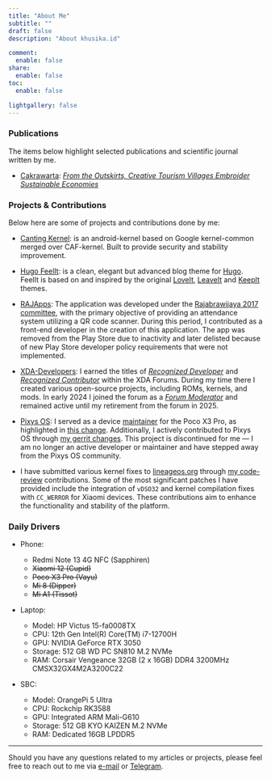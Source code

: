 ```yaml
---
title: "About Me"
subtitle: ""
draft: false
description: "About khusika.id"

comment:
  enable: false
share:
  enable: false
toc:
  enable: false

lightgallery: false
---
```

### Publications

The items below highlight selected publications and scientific journal written by me.

* [Cakrawarta](https://www.cakrawarta.com/): [_From the Outskirts, Creative Tourism Villages Embroider Sustainable Economies_](https://www.cakrawarta.com/dari-pinggiran-desa-wisata-kreatif-menyulam-ekonomi-berkelanjutan.html)

### Projects & Contributions

Below here are some of projects and contributions done by me:

* [Canting Kernel](/canting): is an android-kernel based on Google kernel-common merged over CAF-kernel. Built to provide security and stability improvement.

* [Hugo FeelIt](https://github.com/khusika/FeelIt): is a clean, elegant but advanced blog theme for [Hugo](https://gohugo.io/). FeelIt is based on and inspired by the original [LoveIt](https://github.com/dillonzq/LoveIt), [LeaveIt](https://github.com/liuzc/LeaveIt) and [KeepIt](https://github.com/Fastbyte01/KeepIt) themes.

* [RAJApps](https://play.google.com/store/apps/details?id=com.pit.qrcodesrajabrawijaya): The application was developed under the [Rajabrawijaya 2017 committee](https://rajabrawijaya.ub.ac.id/), with the primary objective of providing an attendance system utilizing a QR code scanner. During this period, I contributed as a front-end developer in the creation of this application. The app was removed from the Play Store due to inactivity and later delisted because of new Play Store developer policy requirements that were not implemented.

* [XDA-Developers](https://xdaforums.com/m/khusika.5123347/): I earned the titles of [_Recognized Developer_](https://xdaforums.com/t/recognized-developer-code-of-conduct-minimum-requirements.4510165/) and [_Recognized Contributor_](https://xdaforums.com/t/how-to-apply-to-become-a-recognized-contributor-themer-on-xda.1646309/#post-25915966) within the XDA Forums. During my time there I created various open-source projects, including ROMs, kernels, and mods. In early 2024 I joined the forum as a [_Forum Moderator_](https://docs.google.com/document/d/1lK5rP103OL3StU3q9iqwX9LU_k8XABeSQIAT3EHCqgM/pub) and remained active until my retirement from the forum in 2025.

* [Pixys OS](https://pixysos.com/): I served as a device [maintainer](https://pixysos.com/team/khusika) for the Poco X3 Pro, as highlighted in [this change](https://github.com/PixysOS/official_devices/pull/109). Additionally, I actively contributed to Pixys OS through [my gerrit changes](https://gerrit.pixysos.com/q/owner:mail%2540khusika.dev). This project is discontinued for me — I am no longer an active developer or maintainer and have stepped away from the Pixys OS community.

* I have submitted various kernel fixes to [lineageos.org](https://lineageos.org/) through [my code-review](https://review.lineageos.org/q/owner:mail@khusika.dev) contributions. Some of the most significant patches I have provided include the integration of `vDSO32` and kernel compilation fixes with `CC_WERROR` for Xiaomi devices. These contributions aim to enhance the functionality and stability of the platform.

### Daily Drivers

* Phone:
  
  - Redmi Note 13 4G NFC (Sapphiren)
  - ~~Xiaomi 12 (Cupid)~~
  - ~~Poco X3 Pro (Vayu)~~
  - ~~Mi 8 (Dipper)~~
  - ~~Mi A1 (Tissot)~~

* Laptop:
  
  - Model: HP Victus 15-fa0008TX
  - CPU: 12th Gen Intel(R) Core(TM) i7-12700H
  - GPU: NVIDIA GeForce RTX 3050
  - Storage: 512 GB WD PC SN810 M.2 NVMe
  - RAM: Corsair Vengeance 32GB (2 x 16GB) DDR4 3200MHz CMSX32GX4M2A3200C22

* SBC:
  
  - Model: OrangePi 5 Ultra
  - CPU: Rockchip RK3588
  - GPU: Integrated ARM Mali-G610
  - Storage: 512 GB KYO KAIZEN M.2 NVMe
  - RAM: Dedicated 16GB LPDDR5

---
Should you have any questions related to my articles or projects, please feel free to reach out to me via [e-mail](mailto:mail@khusika.id) or [Telegram](https://t.me/khusika).
